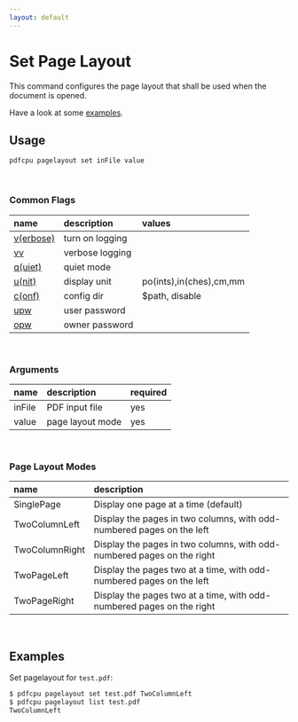 ```yaml
---
layout: default
---
```


# Set Page Layout

This command configures the page layout that shall be used when the document is opened.

Have a look at some [examples](#examples).


## Usage

```
pdfcpu pagelayout set inFile value
```

<br>

### Common Flags

| name                                            | description     | values
|:------------------------------------------------|:----------------|:-------
| [v(erbose)](../getting_started/common_flags.md) | turn on logging |
| [vv](../getting_started/common_flags.md)        | verbose logging |
| [q(uiet)](../getting_started/common_flags.md)   | quiet mode      |
| [u(nit)](../getting_started/common_flags.md)    | display unit    | po(ints),in(ches),cm,mm
| [c(onf)](../getting_started/common_flags.md)       | config dir      | $path, disable
| [upw](../getting_started/common_flags.md)          | user password   |
| [opw](../getting_started/common_flags.md)          | owner password  |

<br>

### Arguments

| name         | description         | required
|:-------------|:--------------------|:--------------------------
| inFile       | PDF input file      | yes
| value        | page layout mode    | yes

<br>

### Page Layout Modes

| name           | description
|:---------------|:-------------------------------------------------
| SinglePage     | Display one page at a time (default)
| TwoColumnLeft  | Display the pages in two columns, with odd-numbered pages on the left
| TwoColumnRight | Display the pages in two columns, with odd-numbered pages on the right
| TwoPageLeft    | Display the pages two at a time, with odd-numbered pages on the left
| TwoPageRight   | Display the pages two at a time, with odd-numbered pages on the right

<br>

## Examples

Set pagelayout for `test.pdf`:

```sh
$ pdfcpu pagelayout set test.pdf TwoColumnLeft
$ pdfcpu pagelayout list test.pdf
TwoColumnLeft
```
